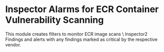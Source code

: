 # Inspector Alarms for ECR Container Vulnerability Scanning

This module creates filters to monitor ECR image scans \ Inspector2 Findings and alerts with any findings marked as critical by the respective vendor.
